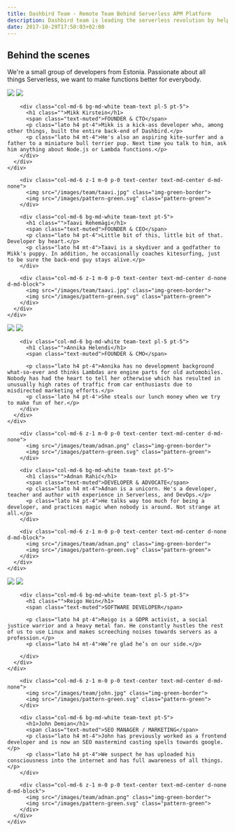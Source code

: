 ```yaml
---
title: Dashbird Team - Remote Team Behind Serverless APM Platform
description: Dashbird team is leading the serverless revolution by helping software engineers to build better FaaS apps. We're hiring!
date: 2017-10-29T17:50:03+02:00
---
```


<section class="container-fluid dark-bg">
  <div class="row">
    <div class="col text-center mt-5">
      <h1 class="mb-4">Behind the scenes</h1>
      <p class="h4 lato">We're a small group of developers from Estonia. Passionate about all<br>
things Serverless, we want to make functions better for everybody.</p>
    </div>
  </div>

  <div class="row justify-content-md-center align-items-center mt-5">
    <div class="col-md-9 mb-5">
      <div class="row">
        <div class="col-md-6 z-1 m-0 p-0 text-center text-md-center">
          <img src="/images/team/mikk.jpg" class="img-blue-border">
          <img src="/images/pattern-blue.svg" class="pattern-blue">
        </div>

        <div class="col-md-6 bg-md-white team-text pl-5 pt-5">
          <h1 class="">Mikk Kirstein</h1>
          <span class="text-muted">FOUNDER & CTO</span>
          <p class="lato h4 pt-4">Mikk is a kick-ass developer who, among other things, built the entire back-end of Dashbird.</p>
          <p class="lato h4 mt-4">He's also an aspiring kite-surfer and a father to a miniature bull terrier pup. Next time you talk to him, ask him anything about Node.js or Lambda functions.</p>
        </div>
      </div>
    </div>
  </div>

  <div class="row justify-content-md-center align-items-center mt-5">
    <div class="col-md-9 mb-5">
      <div class="row">

        <div class="col-md-6 z-1 m-0 p-0 text-center text-md-center d-md-none">
          <img src="/images/team/taavi.jpg" class="img-green-border">
          <img src="/images/pattern-green.svg" class="pattern-green">
        </div>

        <div class="col-md-6 bg-md-white team-text pt-5">
          <h1 class="">Taavi Rehemägi</h1>
          <span class="text-muted">FOUNDER & CEO</span>
          <p class="lato h4 pt-4">Little bit of this, little bit of that. Developer by heart.</p>
          <p class="lato h4 mt-4">Taavi is a skydiver and a godfather to Mikk's puppy. In addition, he occasionally coaches kitesurfing, just to be sure the back-end guy stays alive.</p>
        </div>

        <div class="col-md-6 z-1 m-0 p-0 text-center text-md-center d-none d-md-block">
          <img src="/images/team/taavi.jpg" class="img-green-border">
          <img src="/images/pattern-green.svg" class="pattern-green">
        </div>
      </div>
    </div>
  </div>

  <div class="row justify-content-md-center align-items-center mt-5">
    <div class="col-md-9 mb-5">
      <div class="row">
        <div class="col-md-6 z-1 m-0 p-0 text-center text-md-center">
          <img src="/images/team/annika1.jpg" class="img-blue-border">
          <img src="/images/pattern-blue.svg" class="pattern-blue">
        </div>

        <div class="col-md-6 bg-md-white team-text pl-5 pt-5">
          <h1 class="">Annika Helendi</h1>
          <span class="text-muted">FOUNDER & CMO</span>

          <p class="lato h4 pt-4">Annika has no development background what-so-ever and thinks Lambdas are engine parts for old automobiles. Nobody has had the heart to tell her otherwise which has resulted in unusually high rates of traffic from car enthusiasts due to misdirected marketing efforts.</p>
          <p class='lato h4 pt-4'>She steals our lunch money when we try to make fun of her.</p>
        </div>
      </div>
    </div>
  </div>

  <div class="row justify-content-md-center align-items-center mt-5">
    <div class="col-md-9 mb-5">
      <div class="row">

        <div class="col-md-6 z-1 m-0 p-0 text-center text-md-center d-md-none">
          <img src="/images/team/adnan.png" class="img-green-border">
          <img src="/images/pattern-green.svg" class="pattern-green">
        </div>

        <div class="col-md-6 bg-md-white team-text pt-5">
          <h1 class="">Adnan Rahić</h1>
          <span class="text-muted">DEVELOPER & ADVOCATE</span>
          <p class="lato h4 mt-4">Adnan is a unicorn. He's a developer, teacher and author with experience in Serverless, and DevOps.</p>
          <p class="lato h4 pt-4">He talks way too much for being a developer, and practices magic when nobody is around. Not strange at all.</p>
        </div>

        <div class="col-md-6 z-1 m-0 p-0 text-center text-md-center d-none d-md-block">
          <img src="/images/team/adnan.png" class="img-green-border">
          <img src="/images/pattern-green.svg" class="pattern-green">
        </div>
      </div>
    </div>
  </div>

  <div class="row justify-content-md-center align-items-center mt-5">
    <div class="col-md-9 mb-5">
      <div class="row">
        <div class="col-md-6 z-1 m-0 p-0 text-center text-md-center">
          <img src="/images/team/reigo.jpg" class="img-blue-border">
          <img src="/images/pattern-blue.svg" class="pattern-blue">
        </div>

        <div class="col-md-6 bg-md-white team-text pl-5 pt-5">
          <h1 class="">Reigo Hein</h1>
          <span class="text-muted">SOFTWARE DEVELOPER</span>

          <p class="lato h4 pt-4">Reigo is a GDPR activist, a social justice warrior and a heavy metal fan. He constantly hustles the rest of us to use Linux and makes screeching noises towards servers as a profession.</p>
          <p class="lato h4 mt-4">We’re glad he’s on our side.</p>

        </div>
      </div>
    </div>
  </div>

  <div class="row justify-content-md-center align-items-center mt-5">
    <div class="col-md-9 mb-5">
      <div class="row">

        <div class="col-md-6 z-1 m-0 p-0 text-center text-md-center d-md-none">
          <img src="/images/team/john.jpg" class="img-green-border">
          <img src="/images/pattern-green.svg" class="pattern-green">
        </div>

        <div class="col-md-6 bg-md-white team-text pt-5">
          <h1>John Demian</h1>
          <span class="text-muted">SEO MANAGER / MARKETING</span>
          <p class="lato h4 mt-4">John has previously worked as a frontend developer and is now an SEO mastermind casting spells towards google.</p>
          <p class="lato h4 pt-4">We suspect he has uploaded his consciousness into the internet and has full awareness of all things.</p>
        </div>

        <div class="col-md-6 z-1 m-0 p-0 text-center text-md-center d-none d-md-block">
          <img src="/images/team/adnan.png" class="img-green-border">
          <img src="/images/pattern-green.svg" class="pattern-green">
        </div>
      </div>
    </div>
  </div>
</section>
